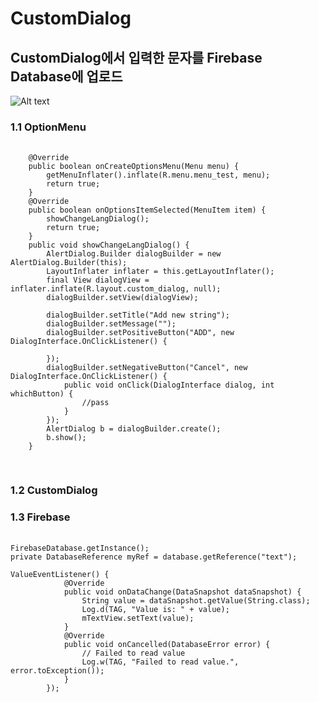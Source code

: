 # CustomDialog
## CustomDialog에서 입력한 문자를 Firebase Database에 업로드
![Alt text](https://github.com/DianaLeee/CustomDialog/blob/master/%ED%95%9C%EC%9D%B4%EC%9D%8C%ED%94%84%EB%A1%9C%EC%A0%9D%ED%8A%B8.PNG?raw=true)
### 1.1 OptionMenu
<pre>
 <code>
    @Override
    public boolean onCreateOptionsMenu(Menu menu) {
        getMenuInflater().inflate(R.menu.menu_test, menu);
        return true;
    }
    @Override
    public boolean onOptionsItemSelected(MenuItem item) {
        showChangeLangDialog();
        return true;
    }
    public void showChangeLangDialog() {
        AlertDialog.Builder dialogBuilder = new AlertDialog.Builder(this);
        LayoutInflater inflater = this.getLayoutInflater();
        final View dialogView = inflater.inflate(R.layout.custom_dialog, null);
        dialogBuilder.setView(dialogView);

        dialogBuilder.setTitle("Add new string");
        dialogBuilder.setMessage("");
        dialogBuilder.setPositiveButton("ADD", new DialogInterface.OnClickListener() {
          
        });
        dialogBuilder.setNegativeButton("Cancel", new DialogInterface.OnClickListener() {
            public void onClick(DialogInterface dialog, int whichButton) {
                //pass
            }
        });
        AlertDialog b = dialogBuilder.create();
        b.show();
    }
    </code>
   </pre>
   
   
### 1.2 CustomDialog


### 1.3 Firebase
<pre>
 <code>
FirebaseDatabase.getInstance();
private DatabaseReference myRef = database.getReference("text");

ValueEventListener() {
            @Override
            public void onDataChange(DataSnapshot dataSnapshot) {
                String value = dataSnapshot.getValue(String.class);
                Log.d(TAG, "Value is: " + value);
                mTextView.setText(value);
            }
            @Override
            public void onCancelled(DatabaseError error) {
                // Failed to read value
                Log.w(TAG, "Failed to read value.", error.toException());
            }
        });
</code>
</pre>
